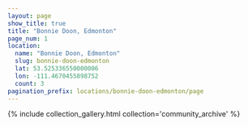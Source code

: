 ```yaml
---
layout: page
show_title: true
title: "Bonnie Doon, Edmonton"
page_num: 1
location:
  name: "Bonnie Doon, Edmonton"
  slug: bonnie-doon-edmonton
  lat: 53.525336550000006
  lon: -111.4670455898752
  count: 3
pagination_prefix: locations/bonnie-doon-edmonton/page
---
```


{% include collection_gallery.html collection='community_archive' %}
